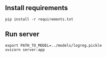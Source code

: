 ## Install requirements
```
pip install -r requirements.txt
```

## Run server
```
export PATH_TO_MODEL=../models/logreg.pickle
uvicorn server:app
```
